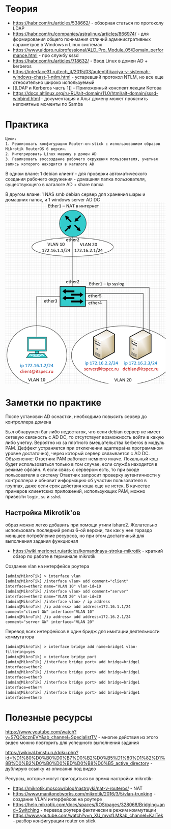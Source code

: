 # Теория

- https://habr.com/ru/articles/538662/ - обзорная статься по протоколу LDAP
- https://habr.com/ru/companies/astralinux/articles/866974/ - для формирования общего понимания отличий административных параметров в Windows и Linux системах
- https://www.aldpro.ru/professional/ALD_Pro_Module_05/Domain_performance.html - про службу sssd
- https://habr.com/ru/articles/718632/ - Ввод Linux в домен AD + kerberos
- https://interface31.ru/tech_it/2015/03/autentifikaciya-v-sistemah-windows-chast-1-ntlm.html - устаревший протокол NTLM, но все еще относительно широко используемый
- [[LDAP и Kerberos часть 1]] - Приложенный конспект лекции Кетова
- https://docs.altlinux.org/ru-RU/alt-domain/11.0/html/alt-domain/sssd-winbind.html - документация к Альт домену может прояснить непонятные моменты по Samba

# Практика

    Цели:
    1. Реализовать конфигурацию Router-on-stick с использованием образов Mikrotik RouterOS 6 версии.
    2. Интегрировать Linux машину в домен AD
    3. Реализовать воссоздание рабочего окружения пользователя, учетная запись которого находится в каталоге AD

В одном влане: 1 debian клиент - для проверки автоматического создания рабочего окружения - домашняя папка пользователя, существующего в каталоге AD + share папка

В другом влане: 1 NAS smb debian сервер для хранения шары и домашних папок, и 1 windows server AD DC
![|366x414](Интеграция%20Linux%20в%20домен%20заметки-01.08.2025-12_08.png)

# Заметки по практике

После установки AD оснастки, необходимо повысить сервер до контроллера домена

Был обнаружен баг либо недостаток, что если debian сервер не имеет сетевую связность с AD DC, то отсутствует возможность войти в какую либо учетку. Вероятно из за плотного вмешательства kerberos в модуль PAM. Деффект устраняется при отключении адаптера(на программном уровне достаточно), через который сервер связывается с AD DC. Объяснение:
Ответчик PAM работает немного иначе. Локальный кэш будет использоваться только в том случае, если служба находится в режиме офлайн. А если связь с сервером есть, то при входе пользователя в систему Ответчик запросит проверку аутентичности у контроллера и обновит информацию об участии пользователя в группах, даже если срок действия кэша еще не истек. В качестве примеров клиентских приложений, использующих PAM, можно привести `login`, `su` и `sshd`.

## Настройка Mikrotik'ов

образ можно легко добавить при помощи утили ishare2. Желательно использовать последний релиз 6-ой версии, так как у нее гораздо меньшее потребление ресурсов, но при этом достаточный для выполнения задания функционал

- https://wiki.merionet.ru/articles/komandnaya-stroka-mikrotik - краткий обзор по работе в терминале mikrotik

Создание vlan на интерфейсе роутера

```shell
[admin@MikroTik] > interface vlan
[admin@MikroTik] /interface vlan> add comment="client" interface=ether2 name="VLAN 10" vlan-id=10
[admin@MikroTik] /interface vlan> add comment="server" interface=ether2 name="VLAN 20" vlan-id=20
[admin@MikroTik] /interface vlan> / ip address
[admin@MikroTik] /ip address> add address=172.16.1.1/24 comment="client GW" interface="VLAN 10"
[admin@MikroTik] /ip address> add address=172.16.2.1/24 comment="server GW" interface="VLAN 20"
```

Перевод всех интерфейсов в один бридж для имитации деятельности коммутатора

```shell
[admin@MikroTik] > interface bridge add name=bridge1 vlan-filtering=yes
[admin@MikroTik] > interface bridge port
[admin@MikroTik] /interface bridge port> add bridge=bridge1 interface=ether2
[admin@MikroTik] /interface bridge port> add bridge=bridge1 interface=ether3
[admin@MikroTik] /interface bridge port> add bridge=bridge1 interface=ether4
[admin@MikroTik] /interface bridge port> add bridge=bridge1 interface=ether5
```

# Полезные ресурсы

https://www.youtube.com/watch?v=S7QOkcznEVY&ab_channel=SpecialistTV - многие действия из этого видео можно повторить для успешного выполнения задания

https://wikival.bmstu.ru/doku.php?id=%D1%80%D0%B0%D0%B7%D0%B2%D0%B5%D1%80%D1%82%D1%8B%D0%B2%D0%B0%D0%BD%D0%B8%D0%B5_active_directory - дублирую ссылку из описания под видео

Ресурсы, которые могут пригодиться во время настройки mikrotik:

- https://mikrotik.moscow/blog/nastroyki/nat-v-routeros/ - NAT
- https://www.manitonetworks.com/mikrotik/2016/3/5/vlan-trunking - создание VLAN интерфейсов на роутере
- https://help.mikrotik.com/docs/spaces/ROS/pages/328068/Bridging+and+Switching - перевод роутера фактически в режим коммутации
- https://www.youtube.com/watch?v=n_XU_mvxfLM&ab_channel=KalTek - разбор конфигурации router on stick
